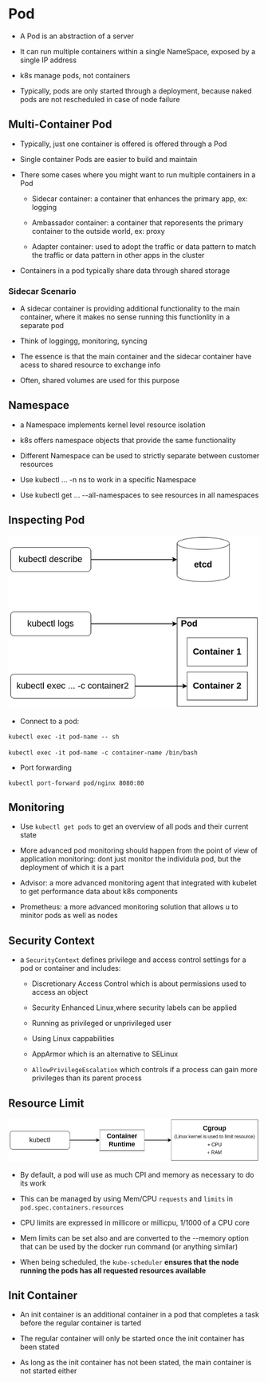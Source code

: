# Pod

- A Pod is an abstraction of a server

- It can run multiple containers within a single NameSpace, exposed by a single IP address

- k8s manage pods, not containers

- Typically, pods are only started through a deployment, because naked pods are not rescheduled in case of node failure


## Multi-Container Pod

- Typically, just one container is offered is offered through a Pod

- Single container Pods are easier to build and maintain

- There some cases where you might want to run multiple containers in a Pod

    - Sidecar container: a container that enhances the primary app, ex: logging

    - Ambassador container: a container that reporesents the primary container to the outside world, ex: proxy

    - Adapter container: used to adopt the traffic or data pattern to match the traffic or data pattern in other apps in the cluster

- Containers in a pod typically share data through shared storage

### Sidecar Scenario

- A sidecar container is providing additional functionality to the main container, where it makes no sense running this functionlity in a separate pod

- Think of loggingg, monitoring, syncing

- The essence is that the main container and the sidecar container have acess to shared resource to exchange info

- Often, shared volumes are used for this purpose


## Namespace

- a Namespace implements kernel level resource isolation

- k8s offers namespace objects that provide the same functionality

- Different Namespace can be used to strictly separate between customer resources

- Use kubectl ... -n ns to work in a specific Namespace

- Use kubectl get ... --all-namespaces to see resources in all namespaces

## Inspecting Pod

![](../assets/images/pod-inspecting.png)

- Connect to a pod:
```
kubectl exec -it pod-name -- sh

kubectl exec -it pod-name -c container-name /bin/bash

```

- Port forwarding
```
kubectl port-forward pod/nginx 8080:80
```

## Monitoring

- Use `kubectl get pods` to get an overview of all pods and their current state

- More advanced pod monitoring should happen from the point of view of application monitoring: dont just monitor the individula pod, but the deployment of which it is a part

- Advisor: a more advanced monitoring agent that integrated with kubelet to get performance data about k8s components

- Prometheus: a more advanced monitoring solution that allows u to minitor pods as well as nodes

## Security Context

- a `SecurityContext` defines privilege and access control settings for a pod or container and includes:
    - Discretionary Access Control which is about permissions used to access an object
    
    - Security Enhanced Linux,where security labels can be applied

    - Running as privileged or unprivileged user

    - Using Linux cappabilities

    - AppArmor which is an alternative to SELinux

    - `AllowPrivilegeEscalation` which controls if a process can gain more privileges than its parent process


## Resource Limit

![](../assets/images/resource-limitation.png)

- By default, a pod will use as much CPI and memory as necessary to do its work

- This can be managed by using Mem/CPU `requests` and `limits` in `pod.spec.containers.resources`

- CPU limits are expressed in millicore or millicpu, 1/1000 of a CPU core

- Mem limits can be set also and are converted to the --memory option that can be used by the docker run command (or anything similar)

- When being scheduled, the `kube-scheduler` __ensures that the node running the pods has all requested resources available__


## Init Container

- An init container is an additional container in a pod that completes a task before the regular container is tarted

- The regular container will only be started once the init container has  been stated

- As long as the init container has not been stated, the main container is not started either


